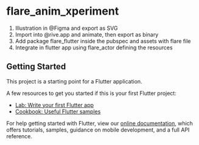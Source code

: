 # flare_anim_xperiment

 1. Illustration in @Figma and export as SVG 
 2. Import into @rive.app and animate, then export as binary 
 3. Add package flare_flutter inside the pubspec and assets with flare file
 4. Integrate in flutter app using flare_actor defining the resources

## Getting Started

This project is a starting point for a Flutter application.

A few resources to get you started if this is your first Flutter project:

- [Lab: Write your first Flutter app](https://flutter.dev/docs/get-started/codelab)
- [Cookbook: Useful Flutter samples](https://flutter.dev/docs/cookbook)

For help getting started with Flutter, view our
[online documentation](https://flutter.dev/docs), which offers tutorials,
samples, guidance on mobile development, and a full API reference.
